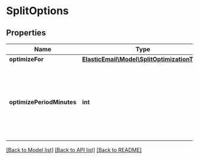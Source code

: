 # SplitOptions

## Properties
Name | Type | Description | Notes
------------ | ------------- | ------------- | -------------
**optimizeFor** | [**ElasticEmail\Model\SplitOptimizationType**](SplitOptimizationType.md) |  | [optional] 
**optimizePeriodMinutes** | **int** | For how long should the results be measured until determining the winner template (content) | [optional] 

[[Back to Model list]](../README.md#documentation-for-models) [[Back to API list]](../README.md#documentation-for-api-endpoints) [[Back to README]](../README.md)


